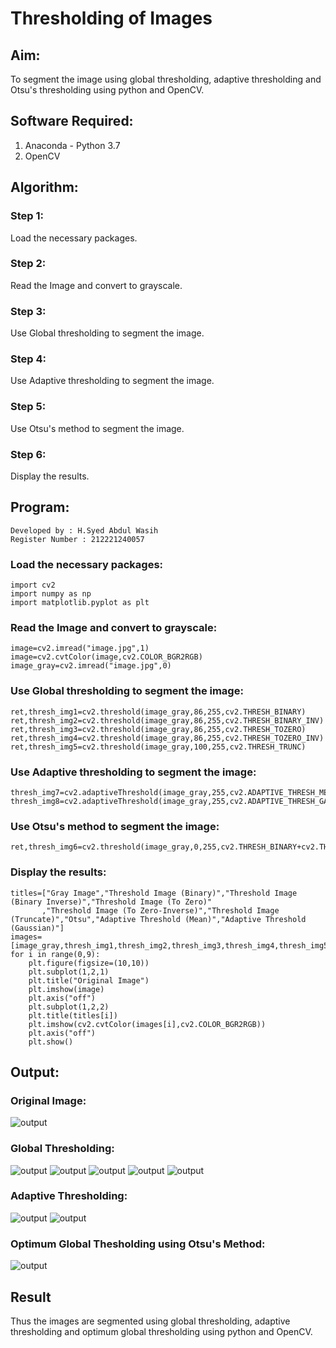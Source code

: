 # Thresholding of Images
## Aim:
To segment the image using global thresholding, adaptive thresholding and Otsu's thresholding using python and OpenCV.

## Software Required:
1. Anaconda - Python 3.7
2. OpenCV
## Algorithm:
### Step 1:
Load the necessary packages.
### Step 2:
Read the Image and convert to grayscale.
### Step 3:
Use Global thresholding to segment the image.
### Step 4:
Use Adaptive thresholding to segment the image.
### Step 5:
Use Otsu's method to segment the image.
### Step 6:
Display the results.

## Program:
~~~
Developed by : H.Syed Abdul Wasih
Register Number : 212221240057
~~~
### Load the necessary packages:
~~~
import cv2
import numpy as np
import matplotlib.pyplot as plt
~~~
### Read the Image and convert to grayscale:
~~~
image=cv2.imread("image.jpg",1)
image=cv2.cvtColor(image,cv2.COLOR_BGR2RGB)
image_gray=cv2.imread("image.jpg",0)
~~~
### Use Global thresholding to segment the image:
~~~
ret,thresh_img1=cv2.threshold(image_gray,86,255,cv2.THRESH_BINARY)
ret,thresh_img2=cv2.threshold(image_gray,86,255,cv2.THRESH_BINARY_INV)
ret,thresh_img3=cv2.threshold(image_gray,86,255,cv2.THRESH_TOZERO)
ret,thresh_img4=cv2.threshold(image_gray,86,255,cv2.THRESH_TOZERO_INV)
ret,thresh_img5=cv2.threshold(image_gray,100,255,cv2.THRESH_TRUNC)
~~~
### Use Adaptive thresholding to segment the image:
~~~
thresh_img7=cv2.adaptiveThreshold(image_gray,255,cv2.ADAPTIVE_THRESH_MEAN_C,cv2.THRESH_BINARY,11,2)
thresh_img8=cv2.adaptiveThreshold(image_gray,255,cv2.ADAPTIVE_THRESH_GAUSSIAN_C,cv2.THRESH_BINARY,11,2)
~~~
### Use Otsu's method to segment the image:
~~~ 
ret,thresh_img6=cv2.threshold(image_gray,0,255,cv2.THRESH_BINARY+cv2.THRESH_OTSU)
~~~
### Display the results:
~~~
titles=["Gray Image","Threshold Image (Binary)","Threshold Image (Binary Inverse)","Threshold Image (To Zero)"
       ,"Threshold Image (To Zero-Inverse)","Threshold Image (Truncate)","Otsu","Adaptive Threshold (Mean)","Adaptive Threshold (Gaussian)"]
images=[image_gray,thresh_img1,thresh_img2,thresh_img3,thresh_img4,thresh_img5,thresh_img6,thresh_img7,thresh_img8]
for i in range(0,9):
    plt.figure(figsize=(10,10))
    plt.subplot(1,2,1)
    plt.title("Original Image")
    plt.imshow(image)
    plt.axis("off")
    plt.subplot(1,2,2)
    plt.title(titles[i])
    plt.imshow(cv2.cvtColor(images[i],cv2.COLOR_BGR2RGB))
    plt.axis("off")
    plt.show()
~~~
## Output:

### Original Image:

![output](./1.png)

### Global Thresholding:

![output](./2.png)
![output](./3.png)
![output](./4.png)
![output](./5.png)
![output](./6.png)

### Adaptive Thresholding:

![output](./8.png)
![output](./9.png)

### Optimum Global Thesholding using Otsu's Method:

![output](./7.png)

## Result
Thus the images are segmented using global thresholding, adaptive thresholding and optimum global thresholding using python and OpenCV.


